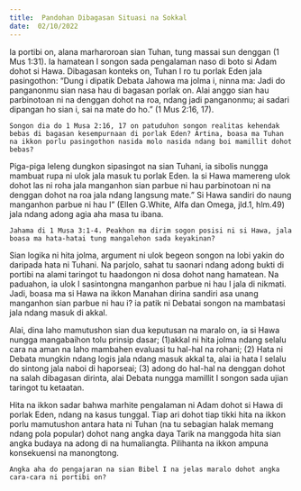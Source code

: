 ```yaml
---
title:  Pandohan Dibagasan Situasi na Sokkal
date:  02/10/2022
---
```


Ia portibi on, alana marharoroan sian Tuhan, tung massai sun denggan (1 Mus 1:31). Ia hamatean I songon sada pengalaman naso di boto si Adam dohot si Hawa. Dibagasan konteks on, Tuhan I ro tu porlak Eden jala pasingothon: “Dung i dipatik Debata Jahowa ma jolma i, ninna ma: Jadi do panganonmu sian nasa hau di bagasan porlak on. Alai anggo sian hau parbinotoan ni na denggan dohot na roa, ndang jadi panganonmu; ai sadari dipangan ho sian i, sai na mate do ho.” (1 Mus 2:16, 17).

`Songon dia do 1 Musa 2:16, 17 on patuduhon songon realitas kehendak bebas di bagasan kesempurnaan di porlak Eden? Artina, boasa ma Tuhan na ikkon porlu pasingothon nasida molo nasida ndang boi mamillit dohot bebas?`

Piga-piga leleng dungkon sipasingot na sian Tuhani, ia sibolis nungga mambuat rupa ni ulok jala masuk tu porlak Eden. Ia si Hawa mamereng ulok dohot las ni roha jala manganhon sian parbue ni hau parbinotoan ni na denggan dohot na roa jala ndang langsung mate.” Si Hawa sandiri do naung manganhon parbue ni hau I” (Ellen G.White, Alfa dan Omega, jld.1, hlm.49) jala ndang adong agia aha masa tu ibana.

`Jahama di 1 Musa 3:1-4. Peakhon ma dirim sogon posisi ni si Hawa, jala boasa ma hata-hatai tung mangalehon sada keyakinan?`

Sian logika ni hita jolma, argument ni ulok begeon songon na lobi yakin do daripada hata ni Tuhani. Na parjolo, sahat tu saonari ndang adong bukti di portibi na alami taringot tu haadongon ni dosa dohot nang hamatean. Na paduahon, ia ulok I sasintongna manganhon parbue ni hau I jala di nikmati. Jadi, boasa ma si Hawa na ikkon Manahan dirina sandiri asa unang manganhon sian parbue ni hau i? ia patik ni Debatai songon na mambatasi jala ndang masuk di akkal.

Alai, dina laho mamutushon sian dua keputusan na maralo on, ia si Hawa nungga mangabaihon tolu prinsip dasar; (1)akkal ni hita jolma ndang selalu cara na aman na laho mambahen evaluasi tu hal-hal na rohani; (2) Hata ni Debata mungkin ndang logis jala ndang masuk akkal ta, alai ia hata I selalu do sintong jala naboi di haporseai; (3) adong do hal-hal na denggan dohot na salah dibagasan dirinta, alai Debata nungga mamillit I songon sada ujian taringot tu ketaatan.

Hita na ikkon sadar bahwa marhite pengalaman ni Adam dohot si Hawa di porlak Eden, ndang na kasus tunggal. Tiap ari dohot tiap tikki hita na ikkon porlu mamutushon antara hata ni Tuhan (na tu sebagian halak memang ndang pola popular) dohot nang angka daya Tarik na manggoda hita sian angka budaya na adong di na humaliangta. Pilihanta na ikkon ampuna konsekuensi na manongtong.

`Angka aha do pengajaran na sian Bibel I na jelas maralo dohot angka cara-cara ni portibi on?`